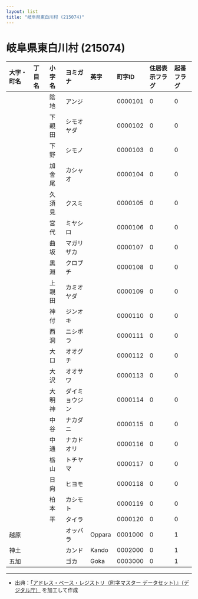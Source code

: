 ```yaml
---
layout: list
title: "岐阜県東白川村 (215074)"
---
```


# 岐阜県東白川村 (215074)

| 大字・町名 | 丁目名 | 小字名 | ヨミガナ | 英字 | 町字ID | 住居表示フラグ | 起番フラグ |
|:---|:---|:---|:---|:---|:---|:---|:---|
|  |  | 陰地 | アンジ |  | 0000101 | 0 | 0 |
|  |  | 下親田 | シモオヤダ |  | 0000102 | 0 | 0 |
|  |  | 下野 | シモノ |  | 0000103 | 0 | 0 |
|  |  | 加舎尾 | カシャオ |  | 0000104 | 0 | 0 |
|  |  | 久須見 | クスミ |  | 0000105 | 0 | 0 |
|  |  | 宮代 | ミヤシロ |  | 0000106 | 0 | 0 |
|  |  | 曲坂 | マガリザカ |  | 0000107 | 0 | 0 |
|  |  | 黒淵 | クロブチ |  | 0000108 | 0 | 0 |
|  |  | 上親田 | カミオヤダ |  | 0000109 | 0 | 0 |
|  |  | 神付 | ジンオキ |  | 0000110 | 0 | 0 |
|  |  | 西洞 | ニシボラ |  | 0000111 | 0 | 0 |
|  |  | 大口 | オオグチ |  | 0000112 | 0 | 0 |
|  |  | 大沢 | オオサワ |  | 0000113 | 0 | 0 |
|  |  | 大明神 | ダイミョウジン |  | 0000114 | 0 | 0 |
|  |  | 中谷 | ナカダニ |  | 0000115 | 0 | 0 |
|  |  | 中通 | ナカドオリ |  | 0000116 | 0 | 0 |
|  |  | 栃山 | トチヤマ |  | 0000117 | 0 | 0 |
|  |  | 日向 | ヒヨモ |  | 0000118 | 0 | 0 |
|  |  | 柏本 | カシモト |  | 0000119 | 0 | 0 |
|  |  | 平 | タイラ |  | 0000120 | 0 | 0 |
| 越原 |  |  | オッバラ | Oppara | 0001000 | 0 | 1 |
| 神土 |  |  | カンド | Kando | 0002000 | 0 | 1 |
| 五加 |  |  | ゴカ | Goka | 0003000 | 0 | 1 |

---

- 出典：[「アドレス・ベース・レジストリ（町字マスター データセット）』（デジタル庁）](https://www.digital.go.jp/policies/base_registry_address/) を加工して作成